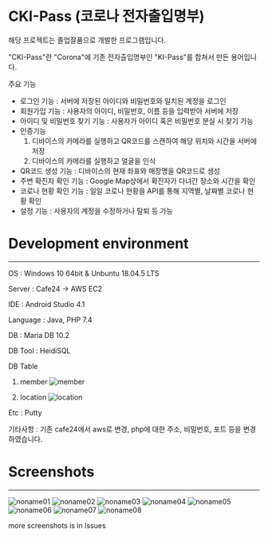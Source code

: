 # CKI-Pass (코로나 전자출입명부)

해당 프로젝트는 졸업잘품으로 개발한 프로그램입니다.

"CKI-Pass"란 "Corona"에 기존 전자출입명부인 "KI-Pass"를 합쳐서 만든 용어입니다. 

주요 기능
- 로그인 기능 : 서버에 저장된 아이디와 비밀번호와 일치된 계정을 로그인
- 회원가입 기능 : 사용자의 아이디, 비밀번호, 이름 등을 입력받아 서버에 저장
- 아이디 및 비밀번호 찾기 기능 : 사용자가 아이디 혹은 비밀번호 분실 시 찾기 가능
- 인증기능
  1. 디바이스의 카메라를 실행하고 QR코드를 스캔하여 해당 위치와 시간을 서버에 저장
  2. 디바이스의 카메라를 실행하고 얼굴을 인식
- QR코드 생성 기능 : 디바이스의 현재 좌표와 매장명을 QR코드로 생성
- 주변 확진자 확인 기능 : Google Map상에서 확진자가 다녀간 장소와 시간을 확인
- 코로나 현황 확인 기능 : 일일 코로나 현황을 API를 통해 지역별, 날짜별 코로나 현황 확인
- 설정 기능 : 사용자의 계정을 수정하거나 탈퇴 등 가능

# Development environment
--------------
OS : Windows 10 64bit & Unbuntu 18.04.5 LTS

Server : Cafe24 -> AWS EC2

IDE : Android Studio 4.1

Language : Java, PHP 7.4

DB : Maria DB 10.2 

DB Tool : HeidiSQL

DB Table

1. member
![member](https://user-images.githubusercontent.com/52353492/99325092-dfdf9f00-28b8-11eb-8c6a-e90aea3097e4.PNG)

2. location
![location](https://user-images.githubusercontent.com/52353492/99325098-e2da8f80-28b8-11eb-9978-26ae0b4767e3.PNG)

Etc : Putty

기타사항 : 기존 cafe24에서 aws로 변경, php에 대한 주소, 비밀번호, 포트 등을 변경하였습니다.


# Screenshots 
--------------

![noname01](https://user-images.githubusercontent.com/52353492/99207046-4eacf180-2800-11eb-945c-caaaca9e2b31.jpg)
![noname02](https://user-images.githubusercontent.com/52353492/99207047-4f458800-2800-11eb-8869-6a21ae30533f.jpg)
![noname03](https://user-images.githubusercontent.com/52353492/99207050-4fde1e80-2800-11eb-85d8-6d95ae279079.jpg)
![noname04](https://user-images.githubusercontent.com/52353492/99207051-5076b500-2800-11eb-998a-6c0e30db5e24.jpg)
![noname05](https://user-images.githubusercontent.com/52353492/99207052-5076b500-2800-11eb-8ed9-932ab2aa61bb.jpg)
![noname06](https://user-images.githubusercontent.com/52353492/99207054-510f4b80-2800-11eb-9641-f6418abafa47.jpg)
![noname07](https://user-images.githubusercontent.com/52353492/99207055-510f4b80-2800-11eb-8bbd-8936076362b2.jpg)
![noname08](https://user-images.githubusercontent.com/52353492/99207056-51a7e200-2800-11eb-9b2b-15c377c212aa.jpg)

more screenshots is in Issues
